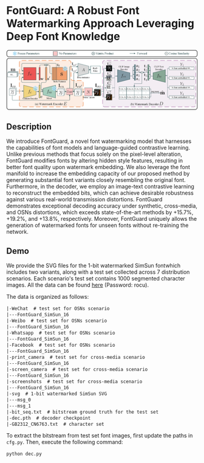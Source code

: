 # FontGuard: A Robust Font Watermarking Approach Leveraging Deep Font Knowledge

![Model Overview](./img/model_overview.png)
 
## Description   
We introduce FontGuard, a novel font watermarking model that harnesses the capabilities of font models and language-guided contrastive learning. Unlike previous methods that focus solely on the pixel-level alteration, FontGuard modifies fonts by altering hidden style features, resulting in better font quality upon watermark embedding. We also leverage the font manifold to increase the embedding capacity of our proposed method by generating substantial font variants closely resembling the original font. Furthermore, in the decoder, we employ an image-text contrastive learning to reconstruct the embedded bits, which can achieve desirable robustness against various real-world transmission distortions. FontGuard demonstrates exceptional decoding accuracy under synthetic, cross-media, and OSNs distortions, which exceeds state-of-the-art methods by +15.7\%, +19.2\%, and +13.8\%, respectively. Moreover, FontGuard uniquely allows the generation of watermarked fonts for unseen fonts without re-training the network.

## Demo  
We provide the SVG files for the 1-bit watermarked SimSun fontwhich includes two variants, along with a test set collected across 7 distribution scenarios. Each scenario's test set contains 1000 segmented character images.
All the data can be found [here](https://pan.baidu.com/s/1n8z7o1pPgJpfsHl5hXP-5w?pwd=rocu) (Password: rocu).  

The data is organized as follows:  
```
|-WeChat  # test set for OSNs scenario
|---FontGuard_SimSun_16
|-Weibo  # test set for OSNs scenario
|---FontGuard_SimSun_16
|-Whatsapp  # test set for OSNs scenario
|---FontGuard_SimSun_16
|-Facebook  # test set for OSNs scenario
|---FontGuard_SimSun_16
|-print_camera  # test set for cross-media scenario
|---FontGuard_SimSun_16
|-screen_camera  # test set for cross-media scenario
|---FontGuard_SimSun_16
|-screenshots  # test set for cross-media scenario
|---FontGuard_SimSun_16
|-svg  # 1-bit watermarked SimSun SVG
|---msg_0
|---msg_1
|-bit_seq.txt  # bitstream ground truth for the test set
|-dec.pth  # decoder checkpoint
|-GB2312_CN6763.txt  # character set
```

To extract the bitstream from test set font images, first update the paths in `cfg.py`. Then, execute the following command:
```bash
python dec.py
```   
 
